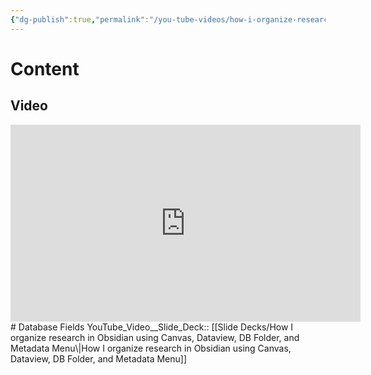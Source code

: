 ```yaml
---
{"dg-publish":true,"permalink":"/you-tube-videos/how-i-organize-research-in-obsidian-using-canvas-dataview-db-folder-and-metadata-menu/"}
---
```


# Content
## Video
<iframe width="560" height="315" src="https://www.youtube.com/embed/j2_qc-vxCNY?si=HNjZbpPmEriT9YtI" title="YouTube video player" frameborder="0" allow="accelerometer; autoplay; clipboard-write; encrypted-media; gyroscope; picture-in-picture; web-share" referrerpolicy="strict-origin-when-cross-origin" allowfullscreen></iframe>
# Database Fields
YouTube_Video__Slide_Deck:: [[Slide Decks/How I organize research in Obsidian using Canvas, Dataview, DB Folder, and Metadata Menu\|How I organize research in Obsidian using Canvas, Dataview, DB Folder, and Metadata Menu]]